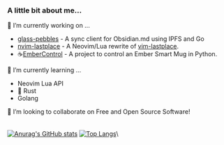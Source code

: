 ### A little bit about me...
🔭 I’m currently working on ...
* [glass-pebbles](https://github.com/ethanholz/glass-pebbles) - A sync client for Obsidian.md using IPFS and Go
* [nvim-lastplace](https://github.com/ethanholz/nvim-lastplace) - A Neovim/Lua rewrite of [vim-lastplace](https://github.com/farmergreg/vim-lastplace). 
* ☕[EmberControl](https://github.com/ethanholz/EmberControl) - A project to control an Ember Smart Mug in Python. 

🌱 I’m currently learning ...
* Neovim Lua API
* 🦀 Rust
* Golang

👯 I’m looking to collaborate on Free and Open Source Software!<br/><br/><br/>
[![Anurag's GitHub stats](https://github-readme-stats.vercel.app/api?username=ethanholz&theme=onedark)](https://github.com/anuraghazra/github-readme-stats) [![Top Langs](https://github-readme-stats.vercel.app/api/top-langs/?username=ethanholz&theme=onedark)](https://github.com/anuraghazra/github-readme-stats)\
<!--
**ethanholz/ethanholz** is a ✨ _special_ ✨ repository because its `README.md` (this file) appears on your GitHub profile.

Here are some ideas to get you started:

- 🔭 I’m currently working on ...
- 🌱 I’m currently learning ...
- 👯 I’m looking to collaborate on ...
- 🤔 I’m looking for help with ...
- 💬 Ask me about ...
- 📫 How to reach me: ...
- 😄 Pronouns: ...
- ⚡ Fun fact: ...
-->
